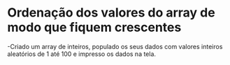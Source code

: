 # Ordenação dos valores do array de modo que fiquem crescentes

-Criado um array de inteiros, populado os seus dados com valores
inteiros aleatórios de 1 até 100 e  impresso os dados na tela.
